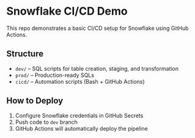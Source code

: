 # Snowflake CI/CD Demo

This repo demonstrates a basic CI/CD setup for Snowflake using GitHub Actions.

## Structure
- `dev/` – SQL scripts for table creation, staging, and transformation
- `prod/` – Production-ready SQLs
- `cicd/` – Automation scripts (Bash + GitHub Actions)

## How to Deploy
1. Configure Snowflake credentials in GitHub Secrets
2. Push code to `dev` branch
3. GitHub Actions will automatically deploy the pipeline
